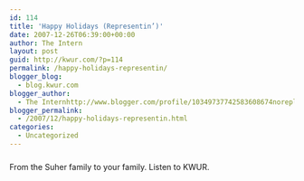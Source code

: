 ```yaml
---
id: 114
title: 'Happy Holidays (Representin’)'
date: 2007-12-26T06:39:00+00:00
author: The Intern
layout: post
guid: http://kwur.com/?p=114
permalink: /happy-holidays-representin/
blogger_blog:
  - blog.kwur.com
blogger_author:
  - The Internhttp://www.blogger.com/profile/10349737742583608674noreply@blogger.com
blogger_permalink:
  - /2007/12/happy-holidays-representin.html
categories:
  - Uncategorized
---
```

<div class="pf-content">
  <p>
    <a onblur="try {parent.deselectBloggerImageGracefully();} catch(e) {}" href="http://www.kwur.com/blog/uploaded_images/n1381350352_30235385_2563-773016.jpg"><img style="margin: 0px auto 10px; display: block; text-align: center; cursor: pointer;" src="http://www.kwur.com/blog/uploaded_images/n1381350352_30235385_2563-773014.jpg" alt="" border="0" /></a>From the Suher family to your family. Listen to KWUR.
  </p>
</div>
